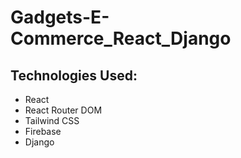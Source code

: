 # Gadgets-E-Commerce_React_Django

## Technologies Used:
- React
- React Router DOM
- Tailwind CSS
- Firebase
- Django
